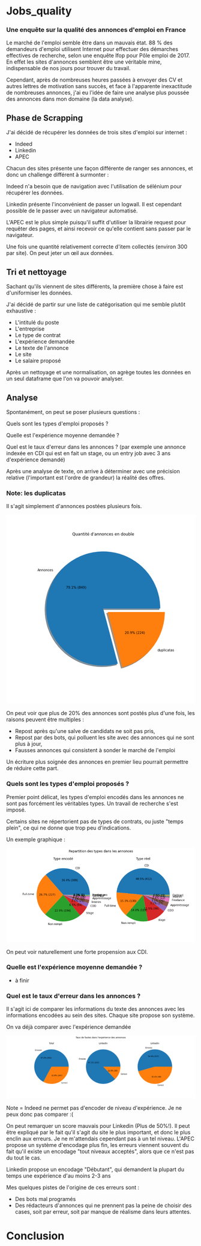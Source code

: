 # Jobs_quality
### Une enquête sur la qualité des annonces d'emploi en France

Le marché de l'emploi semble être dans un mauvais état. 88 % des demandeurs d'emploi utilisent Internet pour effectuer des démarches effectives de recherche, selon une enquête Ifop pour Pôle emploi de 2017.
En effet les sites d'annonces semblent être une véritable mine, indispensable de nos jours pour trouver du travail.

Cependant, après de nombreuses heures passées à envoyer des CV et autres lettres de motivation sans succès, et face à l'apparente inexactitude de nombreuses annonces, j'ai eu l'idée de faire une analyse plus poussée des annonces dans mon domaine (la data analyse).

## Phase de Scrapping

J'ai décidé de récupérer les données de trois sites d'emploi sur internet : 
 - Indeed
 - Linkedin
 - APEC

Chacun des sites présente une façon différente de ranger ses annonces, et donc un challenge différent à surmonter :  

Indeed n'a besoin que de navigation avec l'utilisation de sélénium pour récupérer les données.

Linkedin présente l'inconvénient de passer un logwall. Il est cependant possible de le passer avec un navigateur automatisé.

L'APEC est le plus simple puisqu'il suffit d'utiliser la librairie request pour requêter des pages, et ainsi recevoir ce qu'elle contient sans passer par le navigateur.

Une fois une quantité relativement correcte d'item collectés (environ 300 par site). On peut jeter un œil aux données.


## Tri et nettoyage

Sachant qu'ils viennent de sites différents, la première chose à faire est d'uniformiser les données.

J'ai décidé de partir sur une liste de catégorisation qui me semble plutôt exhaustive : 
- L'intitulé du poste
- L'entreprise
- Le type de contrat 
- L'expérience demandée
- Le texte de l'annonce
- Le site
- Le salaire proposé

Après un nettoyage et une normalisation, on agrège toutes les données en un seul dataframe que l'on va pouvoir analyser.

## Analyse

Spontanément, on peut se poser plusieurs questions : 

Quels sont les types d'emploi proposés ? 

Quelle est l'expérience moyenne demandée ? 

Quel est le taux d'erreur dans les annonces ? (par exemple une annonce indexée en CDI qui est en fait un stage, ou un entry job avec 3 ans d'expérience demandé)

Après une analyse de texte, on arrive à déterminer avec une précision relative (l'important est l'ordre de grandeur) la réalité des offres.


### Note: les duplicatas

Il s'agit simplement d'annonces postées plusieurs fois.

![Graphique dupli](./Traitement/Images/Duplicata.png)


On peut voir que plus de 20% des annonces sont postés plus d'une fois, les raisons peuvent être multiples : 

- Repost après qu'une salve de candidats ne soit pas pris,
- Repost par des bots, qui polluent les site avec des annonces qui ne sont plus à jour,
- Fausses annonces qui consistent à sonder le marché de l'emploi

Un écriture plus soignée des annonces en premier lieu pourrait permettre de réduire cette part.


### Quels sont les types d'emploi proposés ? 

Premier point délicat, les types d'emploi encodés dans les annonces ne sont pas forcément les véritables types. Un travail de recherche s'est imposé.

Certains sites ne répertorient pas de types de contrats, ou juste "temps plein", ce qui ne donne que trop peu d'indications.

Un exemple graphique : 

![Graphique types](./Traitement/Images/Tx_types.png)

On peut voir naturellement une forte propension aux CDI.


### Quelle est l'expérience moyenne demandée ? 

* à finir

 
### Quel est le taux d'erreur dans les annonces ?

Il s'agit ici de comparer les informations du texte des annonces avec les informations encodées au sein des sites. Chaque site propose son système.

On va déjà comparer avec l'expérience demandée

![Graphique types](./Traitement/Images/Fautes_xp.png)

Note = Indeed ne permet pas d'encoder de niveau d'expérience. Je ne peux donc pas comparer :(


On peut remarquer un score mauvais pour Linkedin (Plus de 50%!).
Il peut être expliqué par le fait qu'il s'agit du site le plus important, et donc le plus enclin aux erreurs. Je ne m'attendais cependant pas à un tel niveau.
L'APEC propose un système d'encodage plus fin, les erreurs viennent souvent du fait qu'il existe un encodage "tout niveaux acceptés", alors que ce n'est pas du tout le cas.

Linkedin propose un encodage "Débutant", qui demandent la plupart du temps une expérience d'au moins 2-3 ans

Mes quelques pistes de l'origine de ces erreurs sont :
- Des bots mal programés
- Des rédacteurs d'annonces qui ne prennent pas la peine de choisir des cases, soit par erreur, soit par manque de réalisme dans leurs attentes.


# Conclusion
 

